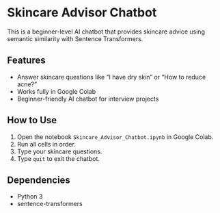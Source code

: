 # Skincare Advisor Chatbot

This is a beginner-level AI chatbot that provides skincare advice using semantic similarity with Sentence Transformers.  

## Features
- Answer skincare questions like “I have dry skin” or “How to reduce acne?”
- Works fully in Google Colab
- Beginner-friendly AI chatbot for interview projects

## How to Use
1. Open the notebook `Skincare_Advisor_Chatbot.ipynb` in Google Colab.
2. Run all cells in order.
3. Type your skincare questions.
4. Type `quit` to exit the chatbot.

## Dependencies
- Python 3
- sentence-transformers
